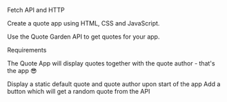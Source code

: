 Fetch API and HTTP

Create a quote app using HTML, CSS and JavaScript.

Use the Quote Garden API to get quotes for your app.

Requirements

The Quote App will display quotes together with the quote author - that's the app 😎

Display a static default quote and quote author upon start of the app
Add a button which will get a random quote from the API
